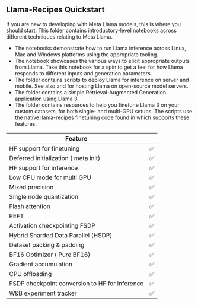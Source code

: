 ## Llama-Recipes Quickstart

If you are new to developing with Meta Llama models, this is where you should start. This folder contains introductory-level notebooks across different techniques relating to Meta Llama.

* The [](./Running_Llama3_Anywhere/) notebooks demonstrate how to run Llama inference across Linux, Mac and Windows platforms using the appropriate tooling.
* The [](./prompt_engineering/Prompt_Engineering_with_Llama_3.ipynb) notebook showcases the various ways to elicit appropriate outputs from Llama. Take this notebook for a spin to get a feel for how Llama responds to different inputs and generation parameters.
* The [](./inference/) folder contains scripts to deploy Llama for inference on server and mobile. See also [](../3p_integrations/vllm/) and [](../3p_integrations/tgi/) for hosting Llama on open-source model servers.
* The [](./RAG/) folder contains a simple Retrieval-Augmented Generation application using Llama 3.
* The [](./finetuning/) folder contains resources to help you finetune Llama 3 on your custom datasets, for both single- and multi-GPU setups. The scripts use the native llama-recipes finetuning code found in [](../../src/llama_recipes/finetuning.py) which supports these features:

| Feature                                        |   |
| ---------------------------------------------- | - |
| HF support for finetuning                      | ✅ |
| Deferred initialization ( meta init)           | ✅ |
| HF support for inference                       | ✅ |
| Low CPU mode for multi GPU                     | ✅ |
| Mixed precision                                | ✅ |
| Single node quantization                       | ✅ |
| Flash attention                                | ✅ |
| PEFT                                           | ✅ |
| Activation checkpointing FSDP                  | ✅ |
| Hybrid Sharded Data Parallel (HSDP)            | ✅ |
| Dataset packing & padding                      | ✅ |
| BF16 Optimizer ( Pure BF16)                    | ✅ |
| Gradient accumulation                          | ✅ |
| CPU offloading                                 | ✅ |
| FSDP checkpoint conversion to HF for inference | ✅ |
| W&B experiment tracker                         | ✅ |

